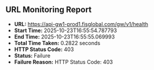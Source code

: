 ## URL Monitoring Report

- **URL:** https://api-gw1-prod1.fisglobal.com/gw/v1/health
- **Start Time:** 2025-10-23T16:55:54.787793
- **End Time:** 2025-10-23T16:55:55.069993
- **Total Time Taken:** 0.2822 seconds
- **HTTP Status Code:** 403
- **Status:** Failure
- **Failure Reason:** HTTP Status Code: 403
